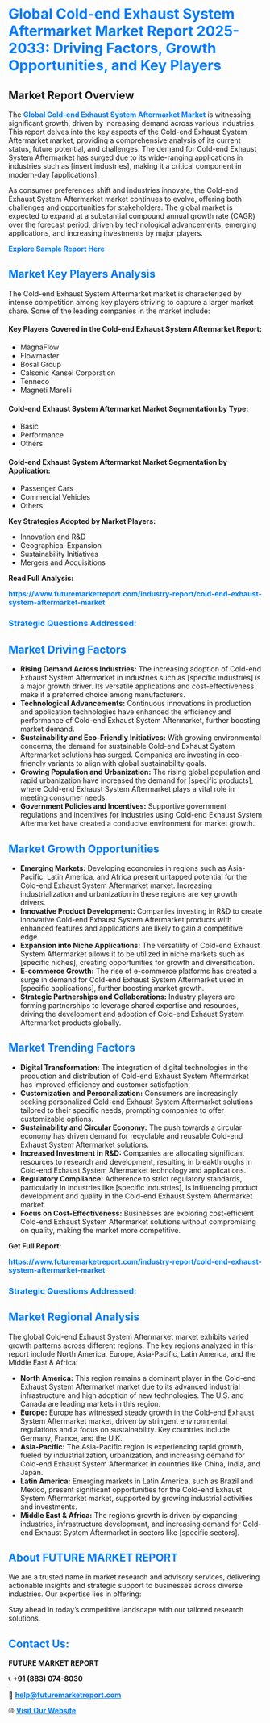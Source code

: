 <h1 style="color: #007BFF;">Global Cold-end Exhaust System Aftermarket Market Report 2025-2033: Driving Factors, Growth Opportunities, and Key Players</h1>

<section id="overview">
<h2>Market Report Overview</h2>
<p>The <a href="https://www.futuremarketreport.com/industry-report/cold-end-exhaust-system-aftermarket-market" style="color: #007BFF; text-decoration: none;"><strong>Global Cold-end Exhaust System Aftermarket Market</strong></a> is witnessing significant growth, driven by increasing demand across various industries. This report delves into the key aspects of the Cold-end Exhaust System Aftermarket market, providing a comprehensive analysis of its current status, future potential, and challenges. The demand for Cold-end Exhaust System Aftermarket has surged due to its wide-ranging applications in industries such as [insert industries], making it a critical component in modern-day [applications].</p>
<p>As consumer preferences shift and industries innovate, the Cold-end Exhaust System Aftermarket market continues to evolve, offering both challenges and opportunities for stakeholders. The global market is expected to expand at a substantial compound annual growth rate (CAGR) over the forecast period, driven by technological advancements, emerging applications, and increasing investments by major players.</p>
</section>

<section id="overview">
<p><a href="https://www.futuremarketreport.com/request-sample/reportId=60596" style="color: #007BFF; text-decoration: none;"><strong>Explore Sample Report Here</strong></a></p>
</section>

<section id="key-players">
<h2 style="color: #007BFF;">Market Key Players Analysis</h2>
<p>The Cold-end Exhaust System Aftermarket market is characterized by intense competition among key players striving to capture a larger market share. Some of the leading companies in the market include:</p>
<h4>Key Players Covered in the Cold-end Exhaust System Aftermarket Report:</h4>
<ul><li>MagnaFlow</li><li>Flowmaster</li><li>Bosal Group</li><li>Calsonic Kansei Corporation</li><li>Tenneco</li><li>Magneti Marelli</li></ul>
<h4>Cold-end Exhaust System Aftermarket Market Segmentation by Type:</h4>
<ul><li>Basic</li><li>Performance</li><li>Others</li></ul>

<h4>Cold-end Exhaust System Aftermarket Market Segmentation by Application:</h4>
<ul><li>Passenger Cars</li><li>Commercial Vehicles</li><li>Others</li></ul>
<p><strong>Key Strategies Adopted by Market Players:</strong></p>
<ul>
<li>Innovation and R&D</li>
<li>Geographical Expansion</li>
<li>Sustainability Initiatives</li>
<li>Mergers and Acquisitions</li>
</ul>
</section>

<section>
<p><strong>Read Full Analysis: </strong></p><a href="https://www.futuremarketreport.com/industry-report/cold-end-exhaust-system-aftermarket-market" style="color: #007BFF; text-decoration: none;"><strong>https://www.futuremarketreport.com/industry-report/cold-end-exhaust-system-aftermarket-market</strong></a>
<h3 style="color: #007BFF;">Strategic Questions Addressed:</h3>
</section>

<section id="driving-factors">
<h2 style="color: #007BFF;">Market Driving Factors</h2>
<ul>
<li><strong>Rising Demand Across Industries:</strong> The increasing adoption of Cold-end Exhaust System Aftermarket in industries such as [specific industries] is a major growth driver. Its versatile applications and cost-effectiveness make it a preferred choice among manufacturers.</li>
<li><strong>Technological Advancements:</strong> Continuous innovations in production and application technologies have enhanced the efficiency and performance of Cold-end Exhaust System Aftermarket, further boosting market demand.</li>
<li><strong>Sustainability and Eco-Friendly Initiatives:</strong> With growing environmental concerns, the demand for sustainable Cold-end Exhaust System Aftermarket solutions has surged. Companies are investing in eco-friendly variants to align with global sustainability goals.</li>
<li><strong>Growing Population and Urbanization:</strong> The rising global population and rapid urbanization have increased the demand for [specific products], where Cold-end Exhaust System Aftermarket plays a vital role in meeting consumer needs.</li>
<li><strong>Government Policies and Incentives:</strong> Supportive government regulations and incentives for industries using Cold-end Exhaust System Aftermarket have created a conducive environment for market growth.</li>
</ul>
</section>

<section id="growth-opportunities">
<h2 style="color: #007BFF;">Market Growth Opportunities</h2>
<ul>
<li><strong>Emerging Markets:</strong> Developing economies in regions such as Asia-Pacific, Latin America, and Africa present untapped potential for the Cold-end Exhaust System Aftermarket market. Increasing industrialization and urbanization in these regions are key growth drivers.</li>
<li><strong>Innovative Product Development:</strong> Companies investing in R&D to create innovative Cold-end Exhaust System Aftermarket products with enhanced features and applications are likely to gain a competitive edge.</li>
<li><strong>Expansion into Niche Applications:</strong> The versatility of Cold-end Exhaust System Aftermarket allows it to be utilized in niche markets such as [specific niches], creating opportunities for growth and diversification.</li>
<li><strong>E-commerce Growth:</strong> The rise of e-commerce platforms has created a surge in demand for Cold-end Exhaust System Aftermarket used in [specific applications], further boosting market growth.</li>
<li><strong>Strategic Partnerships and Collaborations:</strong> Industry players are forming partnerships to leverage shared expertise and resources, driving the development and adoption of Cold-end Exhaust System Aftermarket products globally.</li>
</ul>
</section>

<section id="trending-factors">
<h2 style="color: #007BFF;">Market Trending Factors</h2>
<ul>
<li><strong>Digital Transformation:</strong> The integration of digital technologies in the production and distribution of Cold-end Exhaust System Aftermarket has improved efficiency and customer satisfaction.</li>
<li><strong>Customization and Personalization:</strong> Consumers are increasingly seeking personalized Cold-end Exhaust System Aftermarket solutions tailored to their specific needs, prompting companies to offer customizable options.</li>
<li><strong>Sustainability and Circular Economy:</strong> The push towards a circular economy has driven demand for recyclable and reusable Cold-end Exhaust System Aftermarket solutions.</li>
<li><strong>Increased Investment in R&D:</strong> Companies are allocating significant resources to research and development, resulting in breakthroughs in Cold-end Exhaust System Aftermarket technology and applications.</li>
<li><strong>Regulatory Compliance:</strong> Adherence to strict regulatory standards, particularly in industries like [specific industries], is influencing product development and quality in the Cold-end Exhaust System Aftermarket market.</li>
<li><strong>Focus on Cost-Effectiveness:</strong> Businesses are exploring cost-efficient Cold-end Exhaust System Aftermarket solutions without compromising on quality, making the market more competitive.</li>
</ul>
</section>

<section>
<p><strong>Get Full Report: </strong></p><a href="https://www.futuremarketreport.com/industry-report/cold-end-exhaust-system-aftermarket-market" style="color: #007BFF; text-decoration: none;"><strong>https://www.futuremarketreport.com/industry-report/cold-end-exhaust-system-aftermarket-market</strong></a>
<h3 style="color: #007BFF;">Strategic Questions Addressed:</h3>
</section>


<section id="regional-analysis">
<h2 style="color: #007BFF;">Market Regional Analysis</h2>
<p>The global Cold-end Exhaust System Aftermarket market exhibits varied growth patterns across different regions. The key regions analyzed in this report include North America, Europe, Asia-Pacific, Latin America, and the Middle East & Africa:</p>
<ul>
<li><strong>North America:</strong> This region remains a dominant player in the Cold-end Exhaust System Aftermarket market due to its advanced industrial infrastructure and high adoption of new technologies. The U.S. and Canada are leading markets in this region.</li>
<li><strong>Europe:</strong> Europe has witnessed steady growth in the Cold-end Exhaust System Aftermarket market, driven by stringent environmental regulations and a focus on sustainability. Key countries include Germany, France, and the U.K.</li>
<li><strong>Asia-Pacific:</strong> The Asia-Pacific region is experiencing rapid growth, fueled by industrialization, urbanization, and increasing demand for Cold-end Exhaust System Aftermarket in countries like China, India, and Japan.</li>
<li><strong>Latin America:</strong> Emerging markets in Latin America, such as Brazil and Mexico, present significant opportunities for the Cold-end Exhaust System Aftermarket market, supported by growing industrial activities and investments.</li>
<li><strong>Middle East & Africa:</strong> The region’s growth is driven by expanding industries, infrastructure development, and increasing demand for Cold-end Exhaust System Aftermarket in sectors like [specific sectors].</li>
</ul>
</section>

<footer>
<h2 style="color: #007BFF;">About FUTURE MARKET REPORT</h2>
<p>We are a trusted name in market research and advisory services, delivering actionable insights and strategic support to businesses across diverse industries. Our expertise lies in offering:</p>

<p>Stay ahead in today’s competitive landscape with our tailored research solutions.</p>

<h2 style="color: #007BFF;">Contact Us:</h2>
<p><strong>FUTURE MARKET REPORT</strong></p>
<p>📞 <strong>+91 (883) 074-8030</strong></p>
<p>📧 <strong><a href="mailto:help@futuremarketreport.com" style="color: #007BFF;">help@futuremarketreport.com</a></strong></p>
<p>🌐 <strong><a href="https://www.futuremarketreport.com/" style="color: #007BFF;">Visit Our Website</a></strong></p>
</footer>